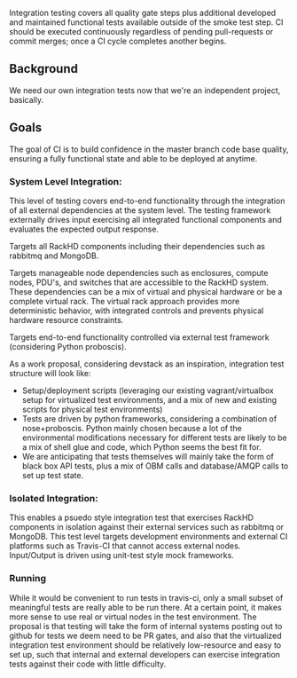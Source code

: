 Integration testing covers all quality gate steps plus additional developed and maintained functional tests available outside of the smoke test step.  CI should be executed continuously regardless of pending pull-requests or commit merges; once a CI cycle completes another begins.  

## Background

We need our own integration tests now that we're an independent project, basically.

## Goals

The goal of CI is to build confidence in the master branch code base quality, ensuring a fully functional state and able to be deployed at anytime.

### System Level Integration:
This level of testing covers end-to-end functionality through the integration of all external dependencies at the system level. The testing framework externally drives input exercising all integrated functional components and evaluates the expected output response.

Targets all RackHD components including their dependencies such as rabbitmq and MongoDB.  

Targets manageable node dependencies such as enclosures, compute nodes, PDU's, and switches that are accessible to the RackHD system.  These dependencies can be a mix of virtual and physical hardware or be a complete virtual rack.  The virtual rack approach provides more deterministic behavior, with integrated controls and prevents physical hardware resource constraints.

Targets end-to-end functionality controlled via external test framework (considering Python proboscis).

As a work proposal, considering devstack as an inspiration, integration test structure will look like:

- Setup/deployment scripts (leveraging our existing vagrant/virtualbox setup for virtualized test environments, and a mix of new and existing scripts
for physical test environments)
- Tests are driven by python frameworks, considering a combination of nose+proboscis. Python mainly chosen because a lot of the environmental modifications
necessary for different tests are likely to be a mix of shell glue and code, which Python seems the best fit for.
- We are anticipating that tests themselves will mainly take the form of black box API tests, plus a mix of OBM calls and database/AMQP calls to set up test state.

### Isolated Integration:

This enables a psuedo style integration test that exercises RackHD components in isolation against their external services such as rabbitmq or MongoDB.  This test level targets development environments and external CI platforms such as Travis-CI that cannot access external nodes.  Input/Output is driven using unit-test style mock frameworks.

### Running

While it would be convenient to run tests in travis-ci, only a small subset of meaningful tests are really able to be run there. At a certain point, it makes more
sense to use real or virtual nodes in the test environment. The proposal is that testing will take the form of internal systems posting out to github for
tests we deem need to be PR gates, and also that the virtualized integration test environment should be relatively low-resource and easy to set up, such
that internal and external developers can exercise integration tests against their code with little difficulty.
